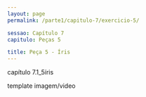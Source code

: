 ```yaml
---
layout: page
permalink: /parte1/capitulo-7/exercicio-5/

sessao: Capítulo 7
capitulo: Peças 5

title: Peça 5 - Íris
---
```


capítulo 7.1_5íris

template imagem/video
